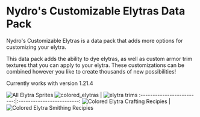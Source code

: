 # Nydro's Customizable Elytras Data Pack
Nydro's Customizable Elytras is a data pack that adds more options for customizing your elytra.

This data pack adds the ability to dye elytras, as well as custom armor trim textures that you can apply to your elytra. These customizations can be combined however you like to create thousands of new possibilities!

Currently works with version 1.21.4

![All Elytra Sprites](https://github.com/user-attachments/assets/a98efe2a-51df-4432-b041-aa7be1a8d391)
![colored_elytras](https://github.com/user-attachments/assets/80fa76e6-f748-47ea-afed-a5eba10d2406) |  ![elytra trims](https://github.com/user-attachments/assets/bf028037-84dd-48b1-b226-8b2153bdad5f)
:-------------------------:|:-------------------------:
![Colored Elytra Crafting Recipies](https://github.com/user-attachments/assets/4230e655-81c2-43a7-9f41-3352049e6e31)  |  ![Colored Elytra Smithing Recipies](https://github.com/user-attachments/assets/39f54257-bc81-400b-93dd-9fd4ca1b02b7)




